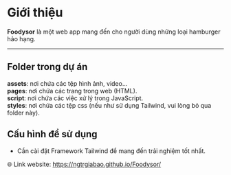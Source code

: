 # Giới thiệu

**Foodysor** là một web app mang đến cho người dùng những loại hamburger hảo hạng.

***

## Folder trong dự án

**assets**: nơi chứa các tệp hình ảnh, video...\
**pages**: nơi chứa các trang trong web (HTML).\
**script**: nơi chứa các việc xử lý trong JavaScript.\
**styles**: nơi chứa các tệp css (nếu như sử dụng Tailwind, vui lòng bỏ qua folder này).

## Cấu hình để sử dụng 
- Cần cài đặt Framework Tailwind để mang đến trải nghiệm tốt nhất.

🌐 Link website: https://ngtrgiabao.github.io/Foodysor/
